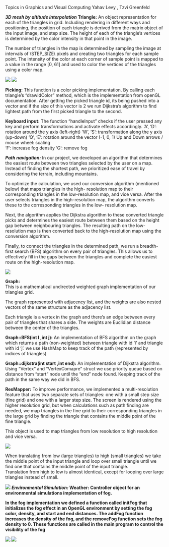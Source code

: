 ﻿Topics in Graphics and Visual Computing          Yahav Levy , Tzvi Greenfeld  

***3D mesh by altitude interpolation*  Triangle:** 
An object representation for each of the triangles in grid. Including rendering in different ways and positioning, the position of each triangle is derived from the matrix object of the input image, and step size. The height of each of the triangle’s vertices is determined by the color intensity in that point in the image.  

The number of triangles in the map is determined by sampling the image at intervals of \STEP\_SIZE\ pixels and creating two triangles for each sample point. The intensity of the color at each corner of sample point is mapped to a value in the range [0, 61] and used to color the vertices of the triangles using a color map. 

![](https://github.com/TzviGreenfeld/Topics-in-Graphics-and-Visual-Computing/blob/main/README/Aspose.Words.9c09640c-346e-4f29-9d3f-9c72cccbd834.001.png)
![](https://github.com/TzviGreenfeld/Topics-in-Graphics-and-Visual-Computing/blob/main/README/Aspose.Words.9c09640c-346e-4f29-9d3f-9c72cccbd834.002.png)


**Picking:** 
This function is a color picking implementation. By calling each triangle’s “drawIdColor” method, which is the implementation from openGL documentation. After getting the picked triangle id, its being pushed into a vector and if the size of this vector is 2 we run Dijkstra’s algorithm to find lightest path from the first picked triangle to the second.  


**Keyboard input:** 
The function “handleInput” checks if the user pressed any key and perform transformations and activate effects accordingly. 
‘A’, ‘D’: rotation around the y axis (left-right) 
‘W’, ’S’: transformation along the y axis (up-down) ‘Q’, ‘E’: rotation around the vector (-1, 0, 1) 
Up and Down arrows / mouse wheel: scaling  
‘F’: increase fog density 
‘G’: remove fog 


***Path navigation:*** 
In our project, we developed an algorithm that determines the easiest route between two triangles selected by the user on a map. Instead of finding the shortest path, we prioritized ease of travel by considering the terrain, including mountains. 

To optimize the calculation, we used our conversion algorithm (mentioned below) that maps triangles in the high- resolution map to their corresponding triangles in the low-resolution map, and vice versa. After the user selects triangles in the high-resolution map, the algorithm converts these to the corresponding triangles in the low- resolution map. 

Next, the algorithm applies the Dijkstra algorithm to these converted triangle picks and determines the easiest route between them based on the height gap between neighbouring triangles. The resulting path on the low-resolution map is then converted back to the high-resolution map using the conversion algorithm. 

Finally, to connect the triangles in the determined path, we run a breadth-first search (BFS) algorithm  on every pair of triangles. This allows us to  effectively fill in the gaps between the triangles and complete the easiest route on the high-resolution map. 

![](https://github.com/TzviGreenfeld/Topics-in-Graphics-and-Visual-Computing/blob/main/README/Aspose.Words.9c09640c-346e-4f29-9d3f-9c72cccbd834.003.jpeg)


**Graph:**  
This is a mathematical undirected weighted graph implementation of our triangles grid. 

The graph represented with adjacency list, and the weights are also nested vectors of the same structure as the adjacency list.  

Each triangle is a vertex in the graph and there’s an edge between every pair of triangles that shares a side. The weights are Euclidian distance between the center of the triangles. 

**Graph::BFS(int I ,int j):** 
An implementation of BFS algorithm on the graph which returns a path (non-weighted) between triangle with id ‘i’ and triangle with id ‘j’. we use HashMap to keep track of the path (represented by indices of triangles) 

**Graph::dijkstra(int start ,int end):** 
An implementation of Dijkstra algorithm. Using “Vertex” and “VertexComapre” struct we use priority queue based on distance from “start” node until the “end” node found. Keeping track of the path in the same way we did in BFS. 


**ResMapper:** 
To improve performance, we implemented a multi-resolution feature that uses two separate sets of triangles: one with a small step size (fine grid) and one with a larger step size. The screen is rendered using the higher resolution grid, but when calculations such as path finding are needed, we map triangles in the fine grid to their corresponding triangles in the large grid by finding the triangle that contains the middle point of the fine triangle. 

This object is used to map triangles from low resolution to high resolution and vice versa.  

![](https://github.com/TzviGreenfeld/Topics-in-Graphics-and-Visual-Computing/blob/main/README/Aspose.Words.9c09640c-346e-4f29-9d3f-9c72cccbd834.004.png)

When translating from low (large triangles) to high (small triangles)  we take the middle point of the input triangle and loop over small  triangle until we find one that contains the middle point of the input  triangle.  
Translation from high to low is almost identical, except for looping  over large triangles instead of small.  

![](https://github.com/TzviGreenfeld/Topics-in-Graphics-and-Visual-Computing/blob/main/README/Aspose.Words.9c09640c-346e-4f29-9d3f-9c72cccbd834.005.png)
<b>
***Environmental Simulation:*** 
Weather: Controller object for an environmental simulations implementation of fog. 

In the fog implementation we defined a function called initFog that initializes the fog effect in an OpenGL environment by setting the fog color, density, and start and end distances. The addFog function increases the density of the fog, and the removeFog function sets the fog density to 0. These functions are called in the main program to control the visibility of the fog 

![](https://github.com/TzviGreenfeld/Topics-in-Graphics-and-Visual-Computing/blob/main/README/Aspose.Words.9c09640c-346e-4f29-9d3f-9c72cccbd834.006.png)
![](https://github.com/TzviGreenfeld/Topics-in-Graphics-and-Visual-Computing/blob/main/README/Aspose.Words.9c09640c-346e-4f29-9d3f-9c72cccbd834.007.png)
